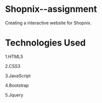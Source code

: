 # Shopnix--assignment
Creating a interactive website for Shopnix.

# Technologies Used
1.HTML5

2.CSS3

3.JavaScript

4.Bootstrap

5.Jquery


